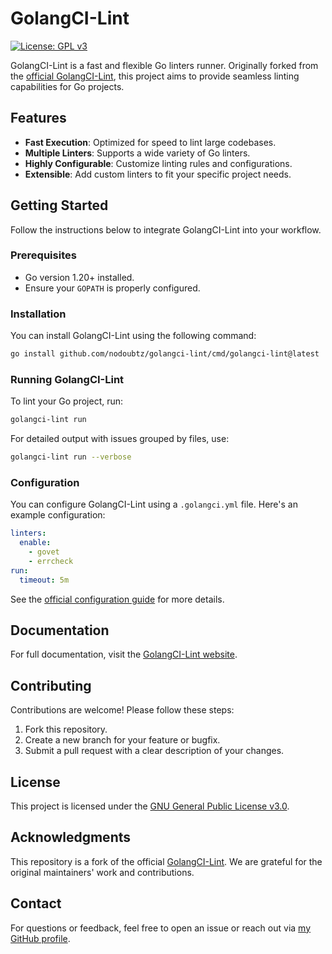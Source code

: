 # GolangCI-Lint

[![License: GPL v3](https://img.shields.io/badge/License-GPLv3-blue.svg)](https://www.gnu.org/licenses/gpl-3.0)

GolangCI-Lint is a fast and flexible Go linters runner. Originally forked from the [official GolangCI-Lint](https://github.com/golangci/golangci-lint), this project aims to provide seamless linting capabilities for Go projects.

## Features

- **Fast Execution**: Optimized for speed to lint large codebases.
- **Multiple Linters**: Supports a wide variety of Go linters.
- **Highly Configurable**: Customize linting rules and configurations.
- **Extensible**: Add custom linters to fit your specific project needs.

## Getting Started

Follow the instructions below to integrate GolangCI-Lint into your workflow.

### Prerequisites

- Go version 1.20+ installed.
- Ensure your `GOPATH` is properly configured.

### Installation

You can install GolangCI-Lint using the following command:

```bash
go install github.com/nodoubtz/golangci-lint/cmd/golangci-lint@latest
```

### Running GolangCI-Lint

To lint your Go project, run:

```bash
golangci-lint run
```

For detailed output with issues grouped by files, use:

```bash
golangci-lint run --verbose
```

### Configuration

You can configure GolangCI-Lint using a `.golangci.yml` file. Here's an example configuration:

```yaml
linters:
  enable:
    - govet
    - errcheck
run:
  timeout: 5m
```

See the [official configuration guide](https://golangci-lint.run/usage/configuration/) for more details.

## Documentation

For full documentation, visit the [GolangCI-Lint website](https://golangci-lint.run).

## Contributing

Contributions are welcome! Please follow these steps:

1. Fork this repository.
2. Create a new branch for your feature or bugfix.
3. Submit a pull request with a clear description of your changes.

## License

This project is licensed under the [GNU General Public License v3.0](https://www.gnu.org/licenses/gpl-3.0).

## Acknowledgments

This repository is a fork of the official [GolangCI-Lint](https://github.com/golangci/golangci-lint). We are grateful for the original maintainers' work and contributions.

## Contact

For questions or feedback, feel free to open an issue or reach out via [my GitHub profile](https://github.com/nodoubtz).